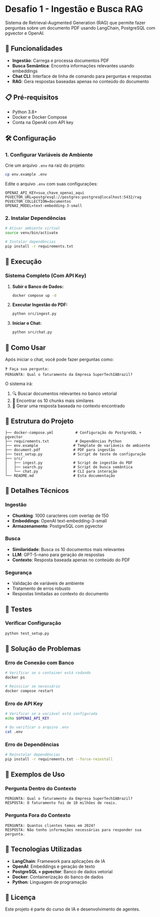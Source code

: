 # Desafio 1 - Ingestão e Busca RAG

Sistema de Retrieval-Augmented Generation (RAG) que permite fazer perguntas sobre um documento PDF usando LangChain, PostgreSQL com pgvector e OpenAI.

## 🚀 Funcionalidades

- **Ingestão**: Carrega e processa documentos PDF
- **Busca Semântica**: Encontra informações relevantes usando embeddings
- **Chat CLI**: Interface de linha de comando para perguntas e respostas
- **RAG**: Gera respostas baseadas apenas no conteúdo do documento

## 📋 Pré-requisitos

- Python 3.8+
- Docker e Docker Compose
- Conta na OpenAI com API key

## 🛠️ Configuração

### 1. Configurar Variáveis de Ambiente

Crie um arquivo `.env` na raiz do projeto:

```bash
cp env.example .env
```

Edite o arquivo `.env` com suas configurações:

```env
OPENAI_API_KEY=sua_chave_openai_aqui
PGVECTOR_URL=postgresql://postgres:postgres@localhost:5432/rag
PGVECTOR_COLLECTION=documentos
OPENAI_MODEL=text-embedding-3-small
```

### 2. Instalar Dependências

```bash
# Ativar ambiente virtual
source venv/bin/activate

# Instalar dependências
pip install -r requirements.txt
```

## 🚀 Execução

### Sistema Completo (Com API Key)

1. **Subir o Banco de Dados:**
   ```bash
   docker compose up -d
   ```

2. **Executar Ingestão do PDF:**
   ```bash
   python src/ingest.py
   ```

3. **Iniciar o Chat:**
   ```bash
   python src/chat.py
   ```

## 💬 Como Usar

Após iniciar o chat, você pode fazer perguntas como:

```
❓ Faça sua pergunta:
PERGUNTA: Qual o faturamento da Empresa SuperTechIABrazil?
```

O sistema irá:
1. 🔍 Buscar documentos relevantes no banco vetorial
2. 📄 Encontrar os 10 chunks mais similares
3. 🤖 Gerar uma resposta baseada no contexto encontrado

## 📁 Estrutura do Projeto

```
├── docker-compose.yml          # Configuração do PostgreSQL + pgvector
├── requirements.txt            # Dependências Python
├── env.example                # Template de variáveis de ambiente
├── document.pdf               # PDF para ingestão
├── test_setup.py              # Script de teste de configuração
├── src/
│   ├── ingest.py              # Script de ingestão do PDF
│   ├── search.py              # Script de busca semântica
│   └── chat.py                # CLI para interação
└── README.md                  # Esta documentação
```

## 🔧 Detalhes Técnicos

### Ingestão
- **Chunking**: 1000 caracteres com overlap de 150
- **Embeddings**: OpenAI text-embedding-3-small
- **Armazenamento**: PostgreSQL com pgvector

### Busca
- **Similaridade**: Busca os 10 documentos mais relevantes
- **LLM**: GPT-5-nano para geração de respostas
- **Contexto**: Resposta baseada apenas no conteúdo do PDF

### Segurança
- Validação de variáveis de ambiente
- Tratamento de erros robusto
- Respostas limitadas ao contexto do documento

## 🧪 Testes

### Verificar Configuração
```bash
python test_setup.py
```

## 🐛 Solução de Problemas

### Erro de Conexão com Banco
```bash
# Verificar se o container está rodando
docker ps

# Reiniciar se necessário
docker compose restart
```

### Erro de API Key
```bash
# Verificar se a variável está configurada
echo $OPENAI_API_KEY

# Ou verificar o arquivo .env
cat .env
```

### Erro de Dependências
```bash
# Reinstalar dependências
pip install -r requirements.txt --force-reinstall
```

## 📝 Exemplos de Uso

### Pergunta Dentro do Contexto
```
PERGUNTA: Qual o faturamento da Empresa SuperTechIABrazil?
RESPOSTA: O faturamento foi de 10 milhões de reais.
```

### Pergunta Fora do Contexto
```
PERGUNTA: Quantos clientes temos em 2024?
RESPOSTA: Não tenho informações necessárias para responder sua pergunta.
```

## 🔗 Tecnologias Utilizadas

- **LangChain**: Framework para aplicações de IA
- **OpenAI**: Embeddings e geração de texto
- **PostgreSQL + pgvector**: Banco de dados vetorial
- **Docker**: Containerização do banco de dados
- **Python**: Linguagem de programação

## 📄 Licença

Este projeto é parte do curso de IA e desenvolvimento de agentes.